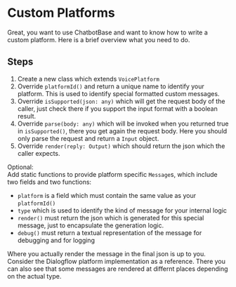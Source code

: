 # Custom Platforms

Great, you want to use ChatbotBase and want to know how to write a custom platform. Here is a brief overview what you need to do.

## Steps

1. Create a new class which extends `VoicePlatform`
2. Override `platformId()` and return a unique name to identify your platform. This is used to identify special formatted custom messages.
3. Override `isSupported(json: any)` which will get the request body of the caller, just check there if you support the input format with a boolean result.
4. Override `parse(body: any)` which will be invoked when you returned true in `isSupported()`, there you get again the request body. Here you should only parse the request and return a `Input` object.
5. Override `render(reply: Output)` which should return the json which the caller expects.

Optional:  
Add static functions to provide platform specific `Message`s, which include two fields and two functions:
 
- `platform` is a field which must contain the same value as your `platformId()`
- `type` which is used to identify the kind of message for your internal logic
- `render()` must return the json which is generated for this special message, just to encapsulate the generation logic.
- `debug()` must return a textual representation of the message for debugging and for logging
 
Where you actually render the message in the final json is up to you. Consider the Dialogflow platform implementation as a reference. There you can also see that some messages are rendered at differnt places depending on the actual type.